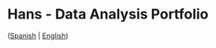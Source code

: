 # Hans - Data Analysis Portfolio 
([Spanish](https://github.com/HansAllTech/Hans_Data_Analysis_Portfolio/blob/main/Proyectos.md#tabla-de-contenido-es--en) | [English](https://github.com/HansAllTech/Hans_Data_Analysis_Portfolio/blob/main/Projects.md#table-of-content-es--en))                      
                                                              
                                                                                                                                                                                                              
                                                            
                                                                    
                                         
                         
                        
              
     
            
       
   
 
 
 
